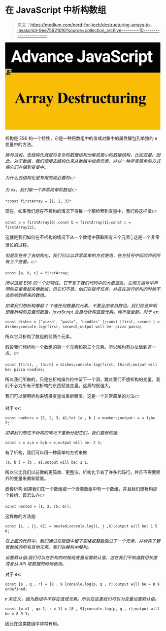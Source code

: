 # 在 JavaScript 中析构数组

> 原文：<https://medium.com/nerd-for-tech/destructuring-arrays-in-javascript-9ee759210f6?source=collection_archive---------10----------------------->

![](img/86afac91a1fb6de6d1d23c426e96064b.png)

析构是 ES6 的一个特性，它是一种将数组中的值或对象中的属性解包到单独的 e 变量中的方法。

*换句话说，去结构化就是将复杂的数据结构分解成更小的数据结构，比如变量。因此，对于数组，我们使用去结构化来从数组中检索元素，并以一种非常简单的方式将它们存储到变量中。*

*为什么去结构化是有用的或必要的👉*

*为 ex。我们取一个非常简单的数组👉*

```
*const firstArray = [1, 2, 3]*
```

现在，如果我们想在不析构的情况下将每一个都检索到变量中，我们将这样做👉

```
const a = firstArray[0];const b = firstArray[1];const c = firstArray[2];
```

这就是我们如何在不析构的情况下从一个数组中获取所有三个元素👆这是一个非常漫长的过程。

*但是现在有了去结构化，我们可以以非常简单的方式使用，在方括号中同时声明所有三个变量。👉*

```
const [a, b, c] = firstArray;
```

*所以这是 ES6 的一个好特性。它节省了我们代码中的大量混乱。左侧方括号中声明的变量看起来像数组，但它们不是。他们在破坏任务。并且在进行析构的时候不会影响到原来的数组。*

*如果我们想析构像前 2 个或任何数量的元素，不要全部来自数组。我们应该声明想要析构的变量的数量，javaScript 会自动析构这些元素。而不是全部。对于 ex:*

```
const dishes = [‘pizza’, ‘pasta’, ‘noodles’ ];const [first, second ] = dishes;console.log(first, second);output will be: pizza pasta;
```

所以它只析构了数组的前两个元素。

假设我们想析构一个数组的第一个元素和第三个元素。所以解构有办法做到这一点。👉

```
const [first, , third] = dishes;console.log(first, third);output will be: pizza noodles;
```

所以我们所做的，只是在析构操作符中留下一个洞，跳过我们不想析构的变量。我们不必为所有不想析构的东西赋值变量。这真的很强大。

我们可以使用析构来切换变量或重新赋值。这是一个非常简单的方法👉

对于 ex:

```
const numbers = [1, 2, 3, 4];let [a , b ] = numbers;output: a = 1;b= 2;
```

*如果我们想在不析构的情况下重新分配它们，我们要做的是:*

```
const c = a;a = b;b = c;output will be: 2 1;
```

有了析构，我们可以用一种简单的方式来做

```
[a, b ] = [b , a];output will be: 2 1;
```

所以它比我们以前做的更简单、更整洁。析构化节省了许多代码行，并且不需要额外的变量来重新赋值。

嵌套析构:如果我们在一个数组或一个嵌套数组中有一个数组，并且我们想析构那个数组，该怎么办👉

```
const nested = [1, 2, [5, 6]];
```

这样做的方法是:

```
const [i, , [j, k]] = nested;console.log(i, j ,k);output will be: 1 5 6;
```

*在上面的代码中，我们通过在赋值中留下空格或整数跳过了一个元素，并析构了嵌套数组的所有其他元素。我们在解构中解构。*

*设置默认值:我们可以在析构的时候给变量设置默认值，这在我们不知道数组长度或者从 API 取数据的时候使用。*

对于 ex:

```
const [p , q , r] = [8 , 9 ]console.log(p, q , r);output will be = 8 9 undefined;
```

***r*** *未定义，因为数组中不存在值或元素。所以在这里我们可以为变量设置默认值。*

```
const [p =1 , q= 1, r = 1] = [8 , 9];console.log(p, q , r);output will be = 8 9 1;
```

因此在这类数组中非常有用。